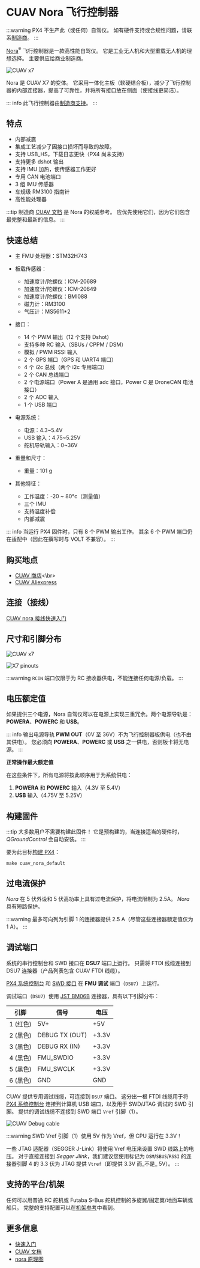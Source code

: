 # CUAV Nora 飞行控制器

:::warning
PX4 不生产此（或任何）自驾仪。
如有硬件支持或合规性问题，请联系[制造商](https://www.cuav.net)。
:::

[Nora](https://doc.cuav.net/flight-controller/x7/en/nora.html)<sup>&reg;</sup> 飞行控制器是一款高性能自驾仪。
它是工业无人机和大型重载无人机的理想选择。
主要供应给商业制造商。

![CUAV x7](../../assets/flight_controller/cuav_nora/nora.png)

Nora 是 CUAV X7 的变体。
它采用一体化主板（软硬结合板），减少了飞行控制器的内部连接器，提高了可靠性，并将所有接口放在侧面（使接线更简洁）。

::: info
此飞行控制器由[制造商支持](../flight_controller/autopilot_manufacturer_supported.md)。
:::

## 特点

- 内部减震
- 集成工艺减少了因接口损坏而导致的故障。
- 支持 USB_HS，下载日志更快（PX4 尚未支持）
- 支持更多 dshot 输出
- 支持 IMU 加热，使传感器工作更好
- 专用 CAN 电池端口
- 3 组 IMU 传感器
- 车规级 RM3100 指南针
- 高性能处理器

:::tip
制造商 [CUAV 文档](https://doc.cuav.net/flight-controller/x7/en/nora.html) 是 Nora 的权威参考。
应优先使用它们，因为它们包含最完整和最新的信息。
:::

## 快速总结

- 主 FMU 处理器：STM32H743
- 板载传感器：
  - 加速度计/陀螺仪：ICM-20689
  - 加速度计/陀螺仪：ICM-20649
  - 加速度计/陀螺仪：BMI088
  - 磁力计：RM3100
  - 气压计：MS5611\*2

- 接口：
  - 14 个 PWM 输出（12 个支持 Dshot）
  - 支持多种 RC 输入（SBUs / CPPM / DSM）
  - 模拟 / PWM RSSI 输入
  - 2 个 GPS 端口（GPS 和 UART4 端口）
  - 4 个 i2c 总线（两个 i2c 专用端口）
  - 2 个 CAN 总线端口
  - 2 个电源端口（Power A 是通用 adc 接口，Power C 是 DroneCAN 电池接口）
  - 2 个 ADC 输入
  - 1 个 USB 端口
- 电源系统：
  - 电源：4.3~5.4V
  - USB 输入：4.75~5.25V
  - 舵机导轨输入：0~36V
- 重量和尺寸：
  - 重量：101 g
- 其他特征：
  - 工作温度：-20 ~ 80°c（测量值）
  - 三个 IMU
  - 支持温度补偿
  - 内部减震

::: info
当运行 PX4 固件时，只有 8 个 PWM 输出工作。
其余 6 个 PWM 端口仍在适配中（因此在撰写时与 VOLT 不兼容）。
:::

## 购买地点

- [CUAV 商店](https://store.cuav.net)<\br>
- [CUAV Aliexpress](https://www.aliexpress.com/item/4001042501927.html?gps-id=8041884&scm=1007.14677.110221.0&scm_id=1007.14677.110221.0&scm-url=1007.14677.110221.0&pvid=3dc0a3ba-fa82-43d2-b0b3-6280e4329cef&spm=a2g0o.store_home.promoteRecommendProducts_7913969.58)

## 连接（接线）

[CUAV nora 接线快速入门](https://doc.cuav.net/flight-controller/x7/en/quick-start/quick-start-nora.html)

## 尺寸和引脚分布

![CUAV x7](../../assets/flight_controller/cuav_nora/nora-size.jpg)

![X7 pinouts](../../assets/flight_controller/cuav_nora/nora-pinouts.jpg)

:::warning
`RCIN` 端口仅限于为 RC 接收器供电，不能连接任何电源/负载。
:::

## 电压额定值

如果提供三个电源，Nora 自驾仪可以在电源上实现三重冗余。两个电源导轨是：**POWERA**、**POWERC** 和 **USB**。

::: info
输出电源导轨 **PWM OUT**（0V 至 36V）不为飞行控制器板供电（也不由其供电）。
您必须向 **POWERA**、**POWERC** 或 **USB** 之一供电，否则板卡将无电源。
:::

**正常操作最大额定值**

在这些条件下，所有电源将按此顺序用于为系统供电：

1. **POWERA** 和 **POWERC** 输入（4.3V 至 5.4V）
2. **USB** 输入（4.75V 至 5.25V）

## 构建固件

:::tip
大多数用户不需要构建此固件！
它是预构建的，当连接适当的硬件时，_QGroundControl_ 会自动安装。
:::

要为此目标[构建 PX4](../dev_setup/building_px4.md)：

```
make cuav_nora_default
```

## 过电流保护

_Nora_ 在 5 伏外设和 5 伏高功率上具有过电流保护，将电流限制为 2.5A。
_Nora_ 具有短路保护。

:::warning
最多可向列为引脚 1 的连接器提供 2.5 A（尽管这些连接器额定值仅为 1 A）。
:::

## 调试端口

系统的串行控制台和 SWD 接口在 **DSU7** 端口上运行。
只需将 FTDI 线缆连接到 DSU7 连接器（产品列表包含 CUAV FTDI 线缆）。

[PX4 系统控制台](../debug/system_console.md) 和 [SWD 接口](../debug/swd_debug.md) 在 **FMU 调试** 端口（`DSU7`）上运行。

调试端口（`DSU7`）使用 [JST BM06B](https://www.digikey.com.au/en/products/detail/jst-sales-america-inc/BM06B-GHS-TBT-LF-SN-N/807850) 连接器，具有以下引脚分布：

| 引脚      | 信号           | 电压  |
| --------- | -------------- | ----- |
| 1 (红色)  | 5V+            | +5V   |
| 2 (黑色)  | DEBUG TX (OUT) | +3.3V |
| 3 (黑色)  | DEBUG RX (IN)  | +3.3V |
| 4 (黑色)  | FMU_SWDIO      | +3.3V |
| 5 (黑色)  | FMU_SWCLK      | +3.3V |
| 6 (黑色)  | GND            | GND   |

CUAV 提供专用调试线缆，可连接到 `DSU7` 端口。
这分出一根 FTDI 线缆用于将 [PX4 系统控制台](../debug/system_console.md) 连接到计算机 USB 端口，以及用于 SWD/JTAG 调试的 SWD 引脚。
提供的调试线缆不连接到 SWD 端口 `Vref` 引脚（1）。

![CUAV Debug cable](../../assets/flight_controller/cuav_v5_plus/cuav_v5_debug_cable.jpg)

:::warning
SWD Vref 引脚（1）使用 5V 作为 Vref，但 CPU 运行在 3.3V！

一些 JTAG 适配器（SEGGER J-Link）将使用 Vref 电压来设置 SWD 线路上的电压。
对于直接连接到 _Segger Jlink_，我们建议您使用标记为 `DSM`/`SBUS`/`RSSI` 的连接器引脚 4 的 3.3 伏为 JTAG 提供 `Vtref`（即提供 3.3V 而_不是_ 5V）。
:::

## 支持的平台/机架

任何可以用普通 RC 舵机或 Futaba S-Bus 舵机控制的多旋翼/固定翼/地面车辆或船只。
完整的支持配置可以在[机架参考](../airframes/airframe_reference.md)中看到。

## 更多信息

- [快速入门](https://doc.cuav.net/flight-controller/x7/en/quick-start/quick-start-nora.html)
- [CUAV 文档](https://doc.cuav.net/)
- [nora 原理图](https://github.com/cuav/hardware/tree/master/X7_Autopilot)
